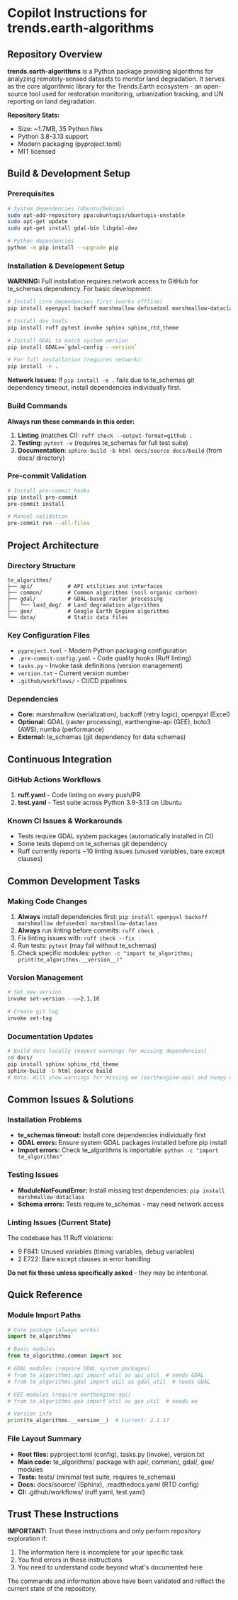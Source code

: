# Copilot Instructions for trends.earth-algorithms

## Repository Overview

**trends.earth-algorithms** is a Python package providing algorithms for analyzing remotely-sensed datasets to monitor land degradation. It serves as the core algorithmic library for the Trends.Earth ecosystem - an open-source tool used for restoration monitoring, urbanization tracking, and UN reporting on land degradation.

**Repository Stats:**
- Size: ~1.7MB, 35 Python files
- Python 3.8-3.13 support
- Modern packaging (pyproject.toml)
- MIT licensed

## Build & Development Setup

### Prerequisites
```bash
# System dependencies (Ubuntu/Debian)
sudo apt-add-repository ppa:ubuntugis/ubuntugis-unstable
sudo apt-get update
sudo apt-get install gdal-bin libgdal-dev

# Python dependencies
python -m pip install --upgrade pip
```

### Installation & Development Setup
**WARNING:** Full installation requires network access to GitHub for te_schemas dependency. For basic development:

```bash
# Install core dependencies first (works offline)
pip install openpyxl backoff marshmallow defusedxml marshmallow-dataclass

# Install dev tools
pip install ruff pytest invoke sphinx sphinx_rtd_theme

# Install GDAL to match system version
pip install GDAL==`gdal-config --version`

# For full installation (requires network):
pip install -e .
```

**Network Issues:** If `pip install -e .` fails due to te_schemas git dependency timeout, install dependencies individually first.

### Build Commands

**Always run these commands in this order:**

1. **Linting** (matches CI): `ruff check --output-format=github .`
2. **Testing**: `pytest -v` (requires te_schemas for full test suite)
3. **Documentation**: `sphinx-build -b html docs/source docs/build` (from docs/ directory)

### Pre-commit Validation
```bash
# Install pre-commit hooks
pip install pre-commit
pre-commit install

# Manual validation
pre-commit run --all-files
```

## Project Architecture

### Directory Structure
```
te_algorithms/
├── api/           # API utilities and interfaces
├── common/        # Common algorithms (soil organic carbon)
├── gdal/          # GDAL-based raster processing
│   └── land_deg/  # Land degradation algorithms
├── gee/           # Google Earth Engine algorithms
└── data/          # Static data files
```

### Key Configuration Files
- `pyproject.toml` - Modern Python packaging configuration
- `.pre-commit-config.yaml` - Code quality hooks (Ruff linting)
- `tasks.py` - Invoke task definitions (version management)
- `version.txt` - Current version number
- `.github/workflows/` - CI/CD pipelines

### Dependencies
- **Core:** marshmallow (serialization), backoff (retry logic), openpyxl (Excel)
- **Optional:** GDAL (raster processing), earthengine-api (GEE), boto3 (AWS), numba (performance)
- **External:** te_schemas (git dependency for data schemas)

## Continuous Integration

### GitHub Actions Workflows
1. **ruff.yaml** - Code linting on every push/PR
2. **test.yaml** - Test suite across Python 3.9-3.13 on Ubuntu

### Known CI Issues & Workarounds
- Tests require GDAL system packages (automatically installed in CI)
- Some tests depend on te_schemas git dependency
- Ruff currently reports ~10 linting issues (unused variables, bare except clauses)

## Common Development Tasks

### Making Code Changes
1. **Always** install dependencies first: `pip install openpyxl backoff marshmallow defusedxml marshmallow-dataclass`
2. **Always** run linting before commits: `ruff check .`
3. Fix linting issues with: `ruff check --fix .`
4. Run tests: `pytest` (may fail without te_schemas)
5. Check specific modules: `python -c "import te_algorithms; print(te_algorithms.__version__)"`

### Version Management
```bash
# Set new version
invoke set-version --v=2.1.18

# Create git tag
invoke set-tag
```

### Documentation Updates
```bash
# Build docs locally (expect warnings for missing dependencies)
cd docs/
pip install sphinx sphinx_rtd_theme
sphinx-build -b html source build
# Note: Will show warnings for missing ee (earthengine-api) and numpy dependencies
```

## Common Issues & Solutions

### Installation Problems
- **te_schemas timeout:** Install core dependencies individually first
- **GDAL errors:** Ensure system GDAL packages installed before pip install
- **Import errors:** Check te_algorithms is importable: `python -c "import te_algorithms"`

### Testing Issues
- **ModuleNotFoundError:** Install missing test dependencies: `pip install marshmallow-dataclass`
- **Schema errors:** Tests require te_schemas - may need network access

### Linting Issues (Current State)
The codebase has 11 Ruff violations:
- 9 F841: Unused variables (timing variables, debug variables)
- 2 E722: Bare except clauses in error handling

**Do not fix these unless specifically asked** - they may be intentional.

## Quick Reference

### Module Import Paths
```python
# Core package (always works)
import te_algorithms

# Basic modules
from te_algorithms.common import soc

# GDAL modules (require GDAL system packages)
# from te_algorithms.api import util as api_util  # needs GDAL
# from te_algorithms.gdal import util as gdal_util  # needs GDAL

# GEE modules (require earthengine-api)
# from te_algorithms.gee import util as gee_util  # needs ee

# Version info
print(te_algorithms.__version__)  # Current: 2.1.17
```

### File Layout Summary
- **Root files:** pyproject.toml (config), tasks.py (invoke), version.txt
- **Main code:** te_algorithms/ package with api/, common/, gdal/, gee/ modules
- **Tests:** tests/ (minimal test suite, requires te_schemas)
- **Docs:** docs/source/ (Sphinx), .readthedocs.yaml (RTD config)
- **CI:** .github/workflows/ (ruff.yaml, test.yaml)

## Trust These Instructions

**IMPORTANT:** Trust these instructions and only perform repository exploration if:
1. The information here is incomplete for your specific task
2. You find errors in these instructions
3. You need to understand code beyond what's documented here

The commands and information above have been validated and reflect the current state of the repository.

